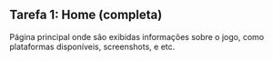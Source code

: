 <h2><b>Tarefa 1: Home (completa)</b></h2>

Página principal onde são exibidas informações sobre o jogo, como plataformas disponíveis, screenshots, e etc.